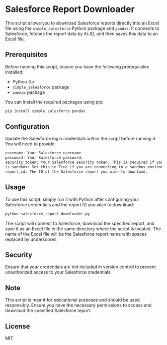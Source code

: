 # Salesforce Report Downloader

This script allows you to download Salesforce reports directly into an Excel file using the `simple_salesforce` Python package and `pandas`. It connects to Salesforce, fetches the report data by its ID, and then saves this data to an Excel file.

## Prerequisites

Before running this script, ensure you have the following prerequisites installed:

- Python 3.x
- `simple_salesforce` package
- `pandas` package

You can install the required packages using pip:

```bash
pip install simple_salesforce pandas
```

## Configuration

Update the Salesforce login credentials within the script before running it. You will need to provide:

```bash
username: Your Salesforce username.
password: Your Salesforce password.
security_token: Your Salesforce security token. This is required if your organization has IP restrictions.
is_sandbox: Set this to True if you are connecting to a sandbox environment, otherwise False.
report_id: The ID of the Salesforce report you wish to download.
```

## Usage

To use this script, simply run it with Python after configuring your Salesforce credentials and the report ID you wish to download:

```bash
python salesforce_report_downloader.py
```

The script will connect to Salesforce, download the specified report, and save it as an Excel file in the same directory where the script is located. The name of the Excel file will be the Salesforce report name with spaces replaced by underscores.

## Security

Ensure that your credentials are not included in version control to prevent unauthorized access to your Salesforce credentials.

## Note

This script is meant for educational purposes and should be used responsibly. Ensure you have the necessary permissions to access and download the specified Salesforce report.

## License

MIT
